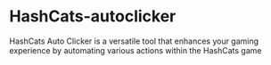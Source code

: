 # HashCats-autoclicker
HashCats Auto Clicker is a versatile tool that enhances your gaming experience by automating various actions within the HashCats game
